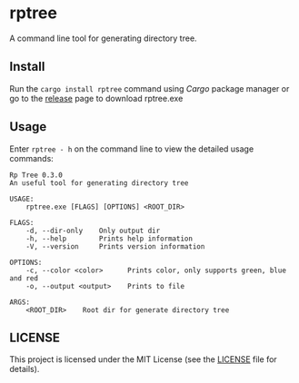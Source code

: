 # rptree
A command line tool for generating directory tree.

## Install
Run the `cargo install rptree` command using *Cargo* package manager or go to the [release](https://github.com/night-cruise/rptree/releases) page to download rptree.exe

## Usage
Enter `rptree - h` on the command line to view the detailed usage commands:
```text
Rp Tree 0.3.0
An useful tool for generating directory tree

USAGE:
    rptree.exe [FLAGS] [OPTIONS] <ROOT_DIR>

FLAGS:
    -d, --dir-only    Only output dir
    -h, --help        Prints help information
    -V, --version     Prints version information

OPTIONS:
    -c, --color <color>      Prints color, only supports green, blue and red
    -o, --output <output>    Prints to file

ARGS:
    <ROOT_DIR>    Root dir for generate directory tree
```
## LICENSE
This project is licensed under the MIT License (see the
[LICENSE](LICENSE) file for details).
